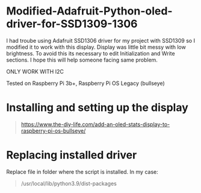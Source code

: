 # Modified-Adafruit-Python-oled-driver-for-SSD1309-1306
I had troube using Adafruit SSD1306 driver for my project with SSD1309 so I modified it to work with this display. Display was little bit messy with low brightness. To avoid this its necessary to edit Initialization and Write sections. I hope this will help someone facing same problem.

ONLY WORK WITH I2C

Tested on Raspberry Pi 3b+, Raspberry Pi OS Legacy (bullseye)


# Installing and setting up the display
>https://www.the-diy-life.com/add-an-oled-stats-display-to-raspberry-pi-os-bullseye/

# Replacing installed driver
Replace file in folder where the script is installed. In my case:
>/usr/local/lib/python3.9/dist-packages
